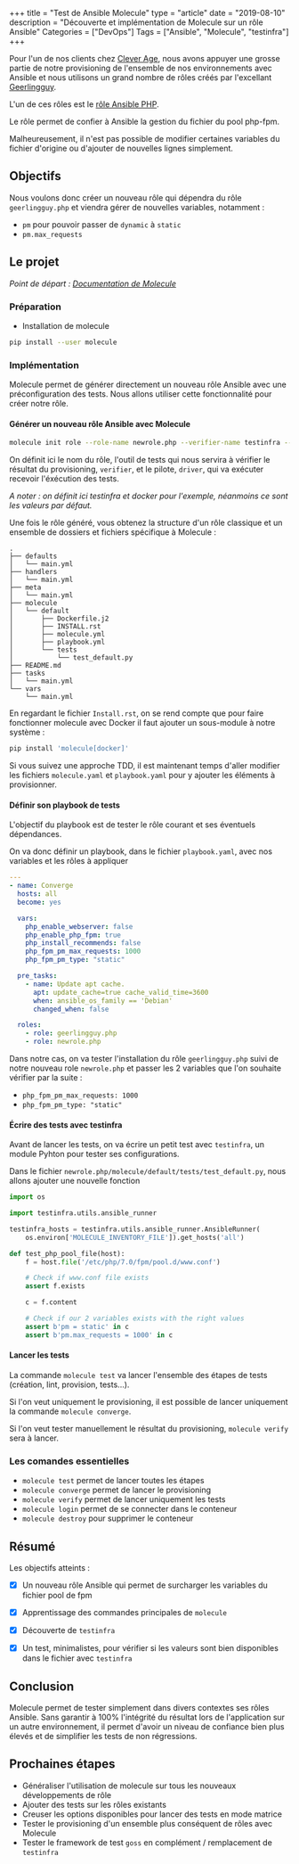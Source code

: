 +++
title = "Test de Ansible Molecule"
type = "article"
date = "2019-08-10"
description = "Découverte et implémentation de Molecule sur un rôle Ansible"
Categories = ["DevOps"]
Tags = ["Ansible", "Molecule", "testinfra"]
+++

Pour l'un de nos clients chez [Clever Age](https://www.clever-age.com), nous avons appuyer une grosse partie de notre provisioning de l'ensemble de nos environnements avec Ansible et nous utilisons un grand nombre de rôles créés par l'excellant [Geerlingguy](https://github.com/geerlingguy).

L'un de ces rôles est le [rôle Ansible PHP](https://github.com/geerlingguy/ansible-role-php).

Le rôle permet de confier à Ansible la gestion du fichier du pool php-fpm.

Malheureusement, il n'est pas possible de modifier certaines variables du fichier d'origine ou d'ajouter de nouvelles lignes simplement.



## Objectifs

Nous voulons donc créer un nouveau rôle qui dépendra du rôle `geerlingguy.php` et viendra gérer de nouvelles variables, notamment&nbsp;:

* `pm` pour pouvoir passer de `dynamic` à `static`
* `pm.max_requests`



## Le projet

_Point de départ&nbsp;: [Documentation de Molecule](https://molecule.readthedocs.io/en/stable/)_



### Préparation

* Installation de molecule

``` bash
pip install --user molecule
```



### Implémentation

Molecule permet de générer directement un nouveau rôle Ansible avec une préconfiguration des tests.
Nous allons utiliser cette fonctionnalité pour créer notre rôle.



#### Générer un nouveau rôle Ansible avec Molecule

```bash
molecule init role --role-name newrole.php --verifier-name testinfra --driver-name docker
```

On définit ici le nom du rôle, l'outil de tests qui nous servira à vérifier le résultat du provisioning, `verifier`, et le pilote, `driver`, qui va exécuter recevoir l'éxécution des tests.

_A noter : on définit ici testinfra et docker pour l'exemple, néanmoins ce sont les valeurs par défaut._

Une fois le rôle généré, vous obtenez la structure d'un rôle classique et un ensemble de dossiers et fichiers spécifique à Molecule&nbsp;: 

```
.
├── defaults
│   └── main.yml
├── handlers
│   └── main.yml
├── meta
│   └── main.yml
├── molecule
│   └── default
│       ├── Dockerfile.j2
│       ├── INSTALL.rst
│       ├── molecule.yml
│       ├── playbook.yml
│       └── tests
│           └── test_default.py
├── README.md
├── tasks
│   └── main.yml
└── vars
    └── main.yml
```

En regardant le fichier `Install.rst`, on se rend compte que pour faire fonctionner molecule avec Docker il faut ajouter un sous-module à notre système&nbsp;:

```bash
pip install 'molecule[docker]'
```

Si vous suivez une approche TDD, il est maintenant temps d'aller modifier les fichiers `molecule.yaml` et `playbook.yaml` pour y ajouter les éléments à provisionner.



#### Définir son playbook de tests



L'objectif du playbook est de tester le rôle courant et ses éventuels dépendances.



On va donc définir un playbook, dans le fichier `playbook.yaml`, avec nos variables et les rôles à appliquer

```yaml
---
- name: Converge
  hosts: all
  become: yes

  vars:
    php_enable_webserver: false
    php_enable_php_fpm: true
    php_install_recommends: false
    php_fpm_pm_max_requests: 1000
    php_fpm_pm_type: "static"

  pre_tasks:
    - name: Update apt cache.
      apt: update_cache=true cache_valid_time=3600
      when: ansible_os_family == 'Debian'
      changed_when: false

  roles:
    - role: geerlingguy.php
    - role: newrole.php

```



Dans notre cas, on va tester l'installation du rôle `geerlingguy.php` suivi de notre nouveau role `newrole.php` et passer les 2 variables que l'on souhaite vérifier par la suite : 

* `php_fpm_pm_max_requests: 1000`
* `php_fpm_pm_type: "static"`



#### Écrire des tests avec testinfra



Avant de lancer les tests, on va écrire un petit test avec `testinfra`, un module Pyhton pour tester ses configurations.



Dans le fichier `newrole.php/molecule/default/tests/test_default.py`, nous allons ajouter une nouvelle fonction

```python
import os

import testinfra.utils.ansible_runner

testinfra_hosts = testinfra.utils.ansible_runner.AnsibleRunner(
    os.environ['MOLECULE_INVENTORY_FILE']).get_hosts('all')

def test_php_pool_file(host):
    f = host.file('/etc/php/7.0/fpm/pool.d/www.conf')

    # Check if www.conf file exists
    assert f.exists

    c = f.content

    # Check if our 2 variables exists with the right values
    assert b'pm = static' in c
    assert b'pm.max_requests = 1000' in c

```



#### Lancer les tests

La commande `molecule test` va lancer l'ensemble des étapes de tests (création, lint, provision, tests...).

Si l'on veut uniquement le provisioning, il est possible de lancer uniquement la commande `molecule converge`.

Si l'on veut tester manuellement le résultat du provisioning, `molecule verify` sera à lancer.



### Les comandes essentielles

* `molecule test` permet de lancer toutes les étapes
* `molecule converge` permet de lancer le provisioning
* `molecule verify` permet de lancer uniquement les tests
* `molecule login` permet de se connecter dans le conteneur
* `molecule destroy` pour supprimer le conteneur



## Résumé

Les objectifs atteints :

* [x] Un nouveau rôle Ansible qui permet de surcharger les variables du fichier pool de fpm
* [x] Apprentissage des commandes principales de `molecule`
* [x] Découverte de `testinfra`
* [x] Un test, minimalistes, pour vérifier si les valeurs sont bien disponibles dans le fichier avec `testinfra`



## Conclusion



Molecule permet de tester simplement dans divers contextes ses rôles Ansible.
Sans garantir à 100% l'intégrité du résultat lors de l'application sur un autre environnement, il permet d'avoir un niveau de confiance bien plus élevés et de simplifier les tests de non régressions.





## Prochaines étapes



* Généraliser l'utilisation de molecule sur tous les nouveaux développements de rôle
* Ajouter des tests sur les rôles existants
* Creuser les options disponibles pour lancer des tests en mode matrice
* Tester le provisioning d'un ensemble plus conséquent de rôles avec Molecule
* Tester le framework de test `goss` en complément / remplacement de `testinfra`







